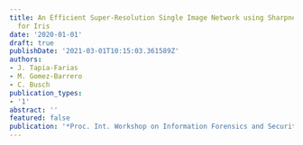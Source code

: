 ```yaml
---
title: An Efficient Super-Resolution Single Image Network using Sharpness Loss Metrics
  for Iris
date: '2020-01-01'
draft: true
publishDate: '2021-03-01T10:15:03.361589Z'
authors:
- J. Tapia-Farias
- M. Gomez-Barrero
- C. Busch
publication_types:
- '1'
abstract: ''
featured: false
publication: '*Proc. Int. Workshop on Information Forensics and Security (WIFS)*'
---
```


